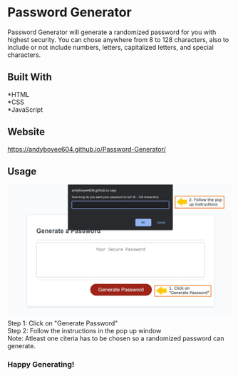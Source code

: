 # Password Generator
Password Generator will generate a randomized password for you with highest security. You can chose anywhere from 8 to 128 characters, also to include or not include numbers, letters, capitalized letters, and special characters.

## Built With 
*HTML <br />
*CSS <br />
*JavaScript

## Website
https://andyboyee604.github.io/Password-Generator/

## Usage
![alt text](/assets/image/passwordscreen.jpg)
Step 1: Click on "Generate Password" <br />
Step 2: Follow the instructions in the pop up window <br />
Note: Atleast one citeria has to be chosen so a randomized password can generate.

### Happy Generating!